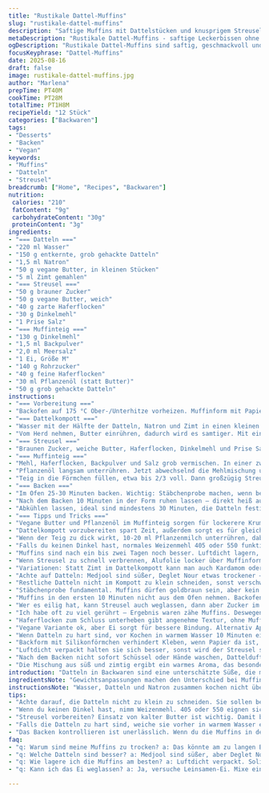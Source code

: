 ```yaml
---
title: "Rustikale Dattel-Muffins"
slug: "rustikale-dattel-muffins"
description: "Saftige Muffins mit Dattelstücken und knusprigem Streusel, ohne Nüsse und Laktose. Warme Gewürznoten dank Zimt ergänzen die Süße der Datteln. Geeignet für Vegetarier. Zubereitung mit klassischen Methoden und kleinen Variationen für Textur und Aroma."
metaDescription: "Rustikale Dattel-Muffins - saftige Leckerbissen ohne Nüsse oder Laktose; eine harmonische Kombination aus Datteln und knusprigen Streuseln."
ogDescription: "Rustikale Dattel-Muffins sind saftig, geschmackvoll und kommen ohne Nüsse aus. Genießen Sie eine einzigartige Kombination aus Datteln und Streuseln."
focusKeyphrase: "Dattel-Muffins"
date: 2025-08-16
draft: false
image: rustikale-dattel-muffins.jpg
author: "Marlena"
prepTime: PT40M
cookTime: PT28M
totalTime: PT1H8M
recipeYield: "12 Stück"
categories: ["Backwaren"]
tags:
- "Desserts"
- "Backen"
- "Vegan"
keywords:
- "Muffins"
- "Datteln"
- "Streusel"
breadcrumb: ["Home", "Recipes", "Backwaren"]
nutrition: 
 calories: "210"
 fatContent: "9g"
 carbohydrateContent: "30g"
 proteinContent: "3g"
ingredients:
- "=== Datteln ==="
- "220 ml Wasser"
- "150 g entkernte, grob gehackte Datteln"
- "1,5 ml Natron"
- "50 g vegane Butter, in kleinen Stücken"
- "5 ml Zimt gemahlen"
- "=== Streusel ==="
- "50 g brauner Zucker"
- "50 g vegane Butter, weich"
- "40 g zarte Haferflocken"
- "30 g Dinkelmehl"
- "1 Prise Salz"
- "=== Muffinteig ==="
- "130 g Dinkelmehl"
- "1,5 ml Backpulver"
- "2,0 ml Meersalz"
- "1 Ei, Größe M"
- "140 g Rohrzucker"
- "40 g feine Haferflocken"
- "30 ml Pflanzenöl (statt Butter)"
- "50 g grob gehackte Datteln"
instructions:
- "=== Vorbereitung ==="
- "Backofen auf 175 °C Ober-/Unterhitze vorheizen. Muffinform mit Papierförmchen auslegen. Wichtiger Schritt, sonst klebt es oder die Muffins zerfallen beim Herausnehmen."
- "=== Dattelkompott ==="
- "Wasser mit der Hälfte der Datteln, Natron und Zimt in einen kleinen Topf geben. Auf mittlerer Hitze zum Köcheln bringen. Schnelles Aufblubbern, hört man es plätschern, dann öfter rühren, Datteln lösen sich langsam auf, etwa 7-9 Minuten. Nicht zu lange kochen lassen, sonst wird es zu flüssig."
- "Vom Herd nehmen, Butter einrühren, dadurch wird es samtiger. Mit einem Kartoffelstampfer zerdrücken, bis sämiger Brei entsteht – die Textur zählt, nicht komplett glatt. Etwas abkühlen lassen, dann zur Seite stellen."
- "=== Streusel ==="
- "Braunen Zucker, weiche Butter, Haferflocken, Dinkelmehl und Prise Salz in einer Schüssel mit Fingerspitzen vermengen, bis Klümpchen entstehen; nicht zu stark kneten, damit der Streusel schön locker bleibt. Streusel beiseite."
- "=== Muffinteig ==="
- "Mehl, Haferflocken, Backpulver und Salz grob vermischen. In einer zweiten Schüssel Ei und Rohrzucker schaumig schlagen, mindestens 2-3 Minuten mit Handrührer oder Schneebesen – wichtig für luftige Struktur."
- "Pflanzenöl langsam unterrühren. Jetzt abwechselnd die Mehlmischung und das Dattelkompott hinzugeben, behutsam vermischen, bis Teig gerade homogen ist. Nicht zu viel rühren, sonst zäh. Restliche Datteln unterheben, für kleine fruchtige Stückchen, die beim Backen auffallen."
- "Teig in die Förmchen füllen, etwa bis 2/3 voll. Dann großzügig Streusel oben drauf verteilen – nicht sparen, Höhe und Knusper geben Charakter."
- "=== Backen ==="
- "Im Ofen 25-30 Minuten backen. Wichtig: Stäbchenprobe machen, wenn beim Einstechen kein Teig mehr kleben bleibt, sind sie fertig. Streusel sollten goldbraun und knusprig sein, das sieht man am Rand. Wenn zu dunkel, Ofen Temperatur um 10 °C reduzieren beim nächsten Mal."
- "Nach dem Backen 10 Minuten in der Form ruhen lassen – direkt heiß aus der Form nehmen kann Muffin zerreißen. Dann auf ein Gitter setzen, um Unterseite vor Feuchtigkeit zu schützen."
- "Abkühlen lassen, ideal sind mindestens 30 Minuten, die Datteln festigen sich und der Geschmack entfaltet sich besser."
- "=== Tipps und Tricks ==="
- "Vegane Butter und Pflanzenöl im Muffinteig sorgen für lockerere Krume und längere Frische. Klassische Butter macht es eher kompakt. Man kann auch Apfelmark statt Öl nutzen, dann sind sie etwas feuchter."
- "Dattelkompott vorzubereiten spart Zeit, außerdem sorgt es für gleichmäßige Süße und feuchte Textur im Muffin. Achte darauf, dass Natron gut eingearbeitet wird, sonst werden sie etwas flach."
- "Wenn der Teig zu dick wirkt, 10-20 ml Pflanzenmilch unterrühren, dabei nicht mehr."
- "Falls du keinen Dinkel hast, normales Weizenmehl 405 oder 550 funktioniert. Dinkel macht den Geschmack etwas nussiger, Haferflocken stabilisieren die Textur."
- "Muffins sind nach ein bis zwei Tagen noch besser. Luftdicht lagern, damit sie nicht austrocknen. Ab 4 Tagen lieber einfrieren oder in einem luftdichten Behälter im Kühlschrank aufheben."
- "Wenn Streusel zu schnell verbrennen, Alufolie locker über Muffinform legen,halbzeitig kontrollieren."
- "Variationen: Statt Zimt im Dattelkompott kann man auch Kardamom oder gemahlene Nelken nehmen für winterlichen Touch."
- "Achte auf Datteln: Medjool sind süßer, Deglet Nour etwas trockener – letzteres gern etwas länger köcheln, um weich zu werden."
- "Restliche Datteln nicht im Kompott zu klein schneiden, sonst verschwinden sie völlig."
- "Stäbchenprobe fundamental. Muffins dürfen goldbraun sein, aber kein Muffinteig soll am Teststäbchen kleben bleiben."
- "Muffins in den ersten 10 Minuten nicht aus dem Ofen nehmen. Backofen nicht öffnen schont den Trieb."
- "Wer es eilig hat, kann Streusel auch weglassen, dann aber Zucker im Teig um 10 g erhöhen, sonst fehlt Süße oben."
- "Ich habe oft zu viel gerührt – Ergebnis waren zähe Muffins. Deswegen immer lieber kurz und locker vermischen."
- "Haferflocken zum Schluss unterheben gibt angenehme Textur, ohne Muffins zu beschweren."
- "Vegane Variante ok, aber Ei sorgt für bessere Bindung. Alternativ Apfelmus oder Leinsamen-Ei testen."
- "Wenn Datteln zu hart sind, vor Kochen in warmem Wasser 10 Minuten einweichen, erleichtert Pürieren."
- "Backform mit Silikonförmchen verhindert Kleben, wenn Papier da ist, auch tut es ein kleiner Tropfen Öl oder Butter unten."
- "Luftdicht verpackt halten sie sich besser, sonst wird der Streusel schnell weich."
- "Nach dem Backen nicht sofort Schüssel oder Hände waschen, Dattelduft bleibt lange haften."
- "Die Mischung aus süß und zimtig ergibt ein warmes Aroma, das besonders mit frischem Kaffee gut harmoniert."
introduction: "Datteln in Backwaren sind eine unterschätzte Süße, die mehr kann als bloß Zucker. Ich habe Muffins mit Datteln gemacht, die nicht nur saftig sind, sondern durch den Streusel eine tolle Struktur bekommen. Das Zusammenspiel aus weichgekochten Datteln und knackigen Haferflocken musste ich lange studieren – jeder Schritt beeinflusst Ergebnis und Haltbarkeit. Wichtig: Datteln nicht einfach so im Teig verstreuen, sondern vorbereiten. Die leichte Würze von Zimt, manchmal Kardamom, rundet das Ganze ab und gibt den Muffins Charakter. Veganer können Butter durch Margarine ersetzen, ich selbst tausche ab, je nach Lust. Geschmeidiger Muffinteig – nicht zu fest rühren – bringt trotz weniger Zucker genau die Balance von süß und herzhaft. Mein Erfahrungswert: Auf die Textur achten, nicht auf minutengenaues Backen, das ist die Kunst."
ingredientsNote: "Gewichtsanpassungen machen den Unterschied bei Muffins, außerdem Mehltyp. Dinkel sorgt für besseren Geschmack, schmeckt leichter als Weizen. Statt Butter kann man gut vegane Alternative nehmen, wenn gewünscht. Wichtig ist, dass sie weich ist, damit sich alles verbindet. Beim Zucker habe ich braunen Rohrzucker genommen, der behält leicht malzigen Geschmack, statt nur weißer Zucker. Haferflocken verwendet man für bessere Krume, nicht zu grob, am besten zart oder fein. Datteln müssen frisch sein, gerne leicht feucht, trockenere Sorten benötigen weiches Kochen im Wasser. Gewürze je nach Geschmack, Zimt ist Klassiker, aber Kardamom oder Muskat kann Austausch sein. Streusel leicht zu machen, exakter Zuckeranteil gibt Röstaromen, die knuspern. Kleine Prise Salz im Teig intensiviert den Geschmack spürbar, nicht weglassen. Ei sorgt für Bindung, kann durch Leinsamen-Ei ersetzt werden, wenn vegan gewünscht."
instructionsNote: "Wasser, Datteln und Natron zusammen kochen nicht übersehen. Das Natron macht die Datteln mürber und hilft beim Aufgehen. Ständiges Rühren verhindert Anbrennen und klumpiges Ergebnis. Datteln anschließend zerdrücken, grob reicht, man will noch kleine Stückchen schmecken. Streusel mit kalten Händen mischen, alles zusammen soll flockig bleiben, sonst wird es matschig. Muffinteig erst Ei und Zucker schaumig schlagen, so kommt Luft rein, Ergebnis locker und luftig. Trockenmischung nach und nach einrühren, nicht alles auf einmal, sonst klumpt es. Schließlich das Dattelmus abwechselnd zugeben, langsam aber nicht zu zäh rühren. Restliche Datteln untersieben, verteilen sich beim Backen schön. Teig portionsweise in die Form, streusel draufgeben, aber nicht zu dick, sonst fällt alles ab. Backen bis goldbraun, regelmäßige Kontrolle bei Ofenfleck. Stäbchenprobe nicht vergessen, sonst bekommt man matschigen Teig. Kurz auskühlen, dann aus Form nehmen. Muffins auf Gitter zum Auskühlen legen, sonst schwitzt der Boden. So bewahrt man die Kruste außen und Feuchtigkeit innen. Lagern gut abgedeckt, nicht direkt im Kühlschrank aufbewahren, trocknet aus."
tips:
- "Achte darauf, die Datteln nicht zu klein zu schneiden. Sie sollen beim Backen sichtbar bleiben. Grob gehackt sorgt für Biss und Geschmack. Zu kleine Stücke verschwinden."
- "Wenn du keinen Dinkel hast, nimm Weizenmehl. 405 oder 550 eignen sich gut. Der Geschmack ist zwar etwas anders, aber das Backergebnis bleibt ähnlich. Dinkel gibt’s nicht überall."
- "Streusel vorbereiten? Einsatz von kalter Butter ist wichtig. Damit bleiben sie knusprig. Butter vorher weich machen, hilft beim Vermengen. Fingerspitzen fühlen, nicht zu fest kneten."
- "Falls die Datteln zu hart sind, weiche sie vorher in warmem Wasser ein. 10 Minuten reichen. So lassen sie sich leichter pürieren und machen alles geschmeidiger."
- "Das Backen kontrollieren ist unerlässlich. Wenn du die Muffins in den ersten 10 Minuten öffnest, verlieren sie ihre Luftigkeit. Stäbchenprobe erst gegen Ende machen."
faq:
- "q: Warum sind meine Muffins zu trocken? a: Das könnte am zu langen Backen liegen. Vielleicht hast du die Temperatur zu hoch eingestellt. Pass das nächste Mal auf, weniger Zeit."
- "q: Welche Datteln sind besser? a: Medjool sind süßer, aber Deglet Nour eignen sich auch. Letztere brauchen eventuell mehr Kochzeit. Überlege, was du magst. Geschmäcker variieren."
- "q: Wie lagere ich die Muffins am besten? a: Luftdicht verpackt. Solide Aufbewahrung ist wichtig. Nichts austrocknen lassen. Klar, im Kühlschrank wird’s zu feucht, also darauf achten."
- "q: Kann ich das Ei weglassen? a: Ja, versuche Leinsamen-Ei. Mixe einen Esslöffel Leinsamen mit drei Esslöffel Wasser. Quellzeit beachten. Funktioniert gut als Bindemittel."

---
```

